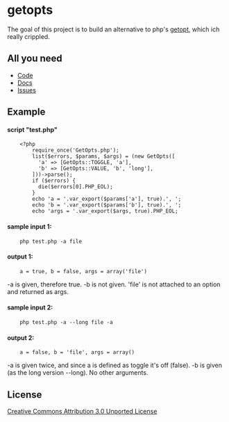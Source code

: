 getopts
=======

The goal of this project is to build an alternative
to php's [getopt][], which ich really crippled.

[getopt]: http://www.php.net/manual/en/function.getopt.php

All you need
------------

* [Code](https://github.com/alexkazik/getopts)
* [Docs](https://github.com/alexkazik/getopts/wiki/Documentation)
* [Issues](https://github.com/alexkazik/getopts/issues)

Example
-------

#### script "test.php"

		<?php
			require_once('GetOpts.php');
			list($errors, $params, $args) = (new GetOpts([
			  'a' => [GetOpts::TOGGLE, 'a'],
			  'b' => [GetOpts::VALUE, 'b', 'long'],
			]))->parse();
			if ($errors) {
			  die($errors[0].PHP_EOL);
			}
			echo 'a = '.var_export($params['a'], true).', ';
			echo 'b = '.var_export($params['b'], true).', ';
			echo 'args = '.var_export($args, true).PHP_EOL;
	
#### sample input 1:

		php test.php -a file

#### output 1:

		a = true, b = false, args = array('file')
	
-a is given, therefore true. -b is not given.
'file' is not attached to an option and returned as args.
			
#### sample input 2:

		php test.php -a --long file -a

#### output 2:

		a = false, b = 'file', args = array()

-a is given twice, and since a is defined as toggle it's off (false).
-b is given (as the long version --long). No other arguments.


License
-------

[Creative Commons Attribution 3.0 Unported License](http://creativecommons.org/licenses/by/3.0/)
